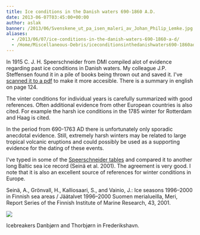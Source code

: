 ```yaml
---
title: Ice conditions in the Danish waters 690-1860 A.D.
date: 2013-06-07T03:45:00+00:00
author: aslak
banner: /2013/06/Svenskene_ut_pa_isen_maleri_av_Johan_Philip_Lemke.jpg
aliases:
  - /2013/06/07/ice-conditions-in-the-danish-waters-690-1860-a-d/
  - /Home/Miscellaneous-Debris/iceconditionsinthedanishwaters690-1860ad
---
```

In 1915 C. J. H. Speerschneider from DMI compiled alot of evidence regarding past ice conditions in Danish waters. My colleague J.P. Steffensen found it in a pile of books being thrown out and saved it. I've [scanned it to a pdf](/2013/06/Speerschneiderdmi1915Danishiceconditions%2C690-1860.pdf) to make it more accesible. There is a summary in english on page 124.

The vinter conditions for individual years is carefully summarized with good references. Often additional evidence from other European countries is also cited. For example the harsh ice conditions in the 1785 winter for Rotterdam and Haag is cited.

In the period from 690-1763 AD there is unfortunately only sporadic anecdotal evidence. Still, extremely harsh winters may be related to large tropical volcanic eruptions and could possibly be used as a supporting evidence for the dating of these events.
  
I've typed in some of the [Speerschneider tables](/2013/06/Speerschneidertables.xls) and compared it to another long Baltic sea ice record (Seinä et al. 2001). The agreement is very good. I note that it is also an excellent source of references for winter conditions in Europe.
  
Seinä, A., Grönvall, H., Kalliosaari, S., and Vainio, J.: Ice seasons 1996–2000 in Finnish sea areas / Jäätalvet 1996–2000 Suomen merialueilla, Meri, Report Series of the Finnish Institute of Marine Research, 43, 2001.

![](/2016/02/Ice_breakers_Danbjorn_and_Thorbjorn_in_Frederikshavn.jpg)
  
Icebreakers Danbjørn and Thorbjørn in Frederikshavn.
